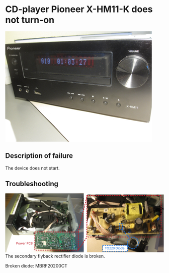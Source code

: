 # CD-player Pioneer X-HM11-K does not turn-on
![front](figures/front.png)


## Description of failure
The device does not start.

## Troubleshooting
![power_pcb_repair](figures/power_pcb_repair.png)
The secondary flyback rectifier diode is broken.

Broken diode: MBRF20200CT
